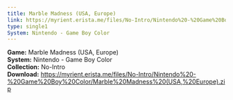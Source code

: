```yaml
---
title: Marble Madness (USA, Europe)
link: https://myrient.erista.me/files/No-Intro/Nintendo%20-%20Game%20Boy%20Color/Marble%20Madness%20(USA,%20Europe).zip
type: single1
System: Nintendo - Game Boy Color
---
```

<b>Game:</b> Marble Madness (USA, Europe)<br>
<b>System:</b> Nintendo - Game Boy Color<br>
<b>Collection:</b> No-Intro<br>
<b>Download:</b> https://myrient.erista.me/files/No-Intro/Nintendo%20-%20Game%20Boy%20Color/Marble%20Madness%20(USA,%20Europe).zip